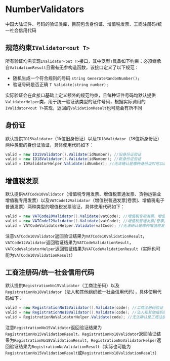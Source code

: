 # NumberValidators
中国大陆证件、号码的验证类库，目前包含身份证、增值税发票、工商注册码/统一社会信用代码

## 规范约束`IValidator<out T>`
所有验证均需实现`IValidator<out T>`接口，其中泛型`T`具备如下约束：必须继承自`ValidationResult`且需有无参构造函数，该接口定义了以下规范：
* 随机生成一个符合规则的号码 `string GenerateRandomNumber();`
* 验证号码是否正确 `T Validate(string number);`

实际验证会在此接口基础上定义额外的规范约束，且每种证件号码均默认提供`ValidatorHelper`类，用于统一验证该类型的证件号码，根据实际调用的`IValidator<out T>`实现，返回的`ValidationResult`也可能会有所不同

## 身份证
默认提供`ID15Validator`（15位旧身份证）以及`ID18Validator`（18位新身份证）两种类型的身份证验证，具体使用代码如下：
```csharp
valid = new ID15Validator().Validate(idNumber); //旧身份证验证
valid = new ID18Validator().Validate(idNumber); //新身份证验证
valid = IDValidatorHelper.Validate(idNumber); //无法确认是哪种身份证时可以通过该类进行验证
```

## 增值税发票
默认提供`VATCode10Validator`（增值税专用发票、增值税普通发票、货物运输业增值税专用发票）以及`VATCode12Validator`（增值税普通发票[卷票]、增值税电子普通发票）两种类型的增值税发票验证，具体使用代码如下：
```csharp
valid = new VATCode10Validator().Validate(vatCode); //增值税专用发票、增值税普通发票、货物运输业增值税专用发票验证
valid = new VATCode12Validator().Validate(vatCode); //增值税普通发票[卷票]、增值税电子普通发票验证
valid = VATCodeValidatorHelper.Validate(vatCode); //无法确认是哪种增值税发票时可以通过该类进行验证
```
注意`VATCode10Validator`返回验证结果为`VATCode10ValidationResult`，`VATCode12Validator`返回验证结果为`VATCodeValidationResult`，`VATCodeValidatorHelper`返回验证结果为`VATCodeValidationResult`（实际也可能为`VATCode10ValidationResult`）

## 工商注册码/统一社会信用代码
默认提供`RegistrationNo15Validator`（工商注册码）以及`RegistrationNo18Validator`（法人和其他组织统一社会信用代码），具体使用代码如下：
```csharp
valid = new RegistrationNo15Validator().Validate(code); //工商注册码验证
valid = new RegistrationNo18Validator().Validate(code); //法人和其他组织统一社会信用代码验证
valid = RegistrationNoValidatorHelper.Validate(code); //无法确认是工商注册码还是法人和其他组织统一社会信用代码时可以通过该类进行验证
```
注意`RegistrationNo15Validator`返回验证结果为`RegistrationNo15ValidationResult`，`RegistrationNo18Validator`返回验证结果为`RegistrationNo18ValidationResult`，`RegistrationNoValidatorHelper`返回验证结果为`RegistrationNoValidationResult`（实际也可能为`RegistrationNo15ValidationResult`或`RegistrationNo18ValidationResult`）
